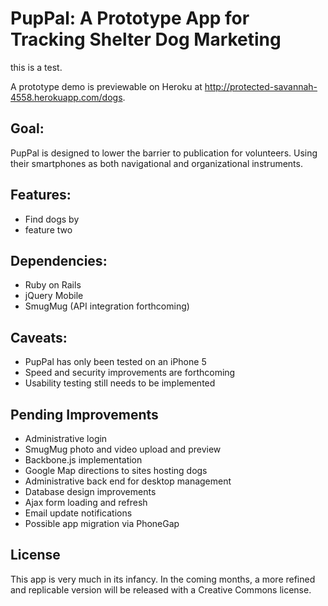 PupPal: A Prototype App for Tracking Shelter Dog Marketing
===============================

this is a test. 

A prototype demo is previewable on Heroku at http://protected-savannah-4558.herokuapp.com/dogs. 

## Goal:
PupPal is designed to lower the barrier to publication for volunteers. Using their smartphones as both navigational and organizational instruments.

## Features:
- Find dogs by 
- feature two

## Dependencies:
- Ruby on Rails
- jQuery Mobile
- SmugMug (API integration forthcoming)

## Caveats:
- PupPal has only been tested on an iPhone 5
- Speed and security improvements are forthcoming
- Usability testing still needs to be implemented 

## Pending Improvements
- Administrative login
- SmugMug photo and video upload and preview
- Backbone.js implementation
- Google Map directions to sites hosting dogs
- Administrative back end for desktop management
- Database design improvements
- Ajax form loading and refresh
- Email update notifications
- Possible app migration via PhoneGap

## License
This app is very much in its infancy. In the coming months, a more refined and replicable version will be released with a Creative Commons license.

